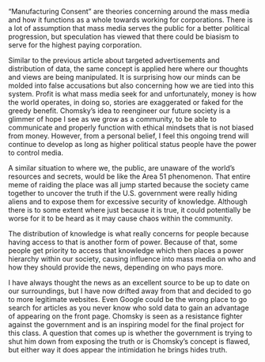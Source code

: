 
“Manufacturing Consent” are theories concerning around the mass media and how it functions as a whole towards working for corporations. There is a lot of assumption that mass media serves the public for a better political progression, but speculation has viewed that there could be biasism to serve for the highest paying corporation.  

Similar to the previous article about targeted advertisements and distribution of data, the same concept is applied here where our thoughts and views are being manipulated. It is surprising how our minds can be molded into false accusations but also concerning how we are tied into this system. Profit is what mass media seek for and unfortunately, money is how the world operates, in doing so, stories are exaggerated or faked for the greedy benefit. Chomsky’s idea to reengineer our future society is a glimmer of hope I see as we grow as a community, to be able to communicate and properly function with ethical mindsets that is not biased from money. However, from a personal belief, I feel this ongoing trend will continue to develop as long as higher political status people have the power to control media. 

A similar situation to where we, the public, are unaware of the world’s resources and secrets, would be like the Area 51 phenomenon. That entire meme of raiding the place was all jump started because the society came together to uncover the truth if the U.S. government were really hiding aliens and to expose them for excessive security of knowledge. Although there is to some extent where just because it is true, it could potentially be worse for it to be heard as it may cause chaos within the community.

The distribution of knowledge is what really concerns for people because having access to that is another form of power. Because of that, some people get priority to access that knowledge which then places a power hierarchy within our society, causing influence into mass media on who and how they should provide the news, depending on who pays more.

I have always thought the news as an excellent source to be up to date on our surroundings, but I have now drifted away from that and decided to go to more legitimate websites. Even Google could be the wrong place to go search for articles as you never know who sold data to gain an advantage of appearing on the front page. Chomsky is seen as a resistance fighter against the government and is an inspiring model for the final project for this class. A question that comes up is whether the government is trying to shut him down from exposing the truth or is Chomsky’s concept is flawed, but either way it does appear the intimidation he brings hides truth.

